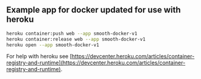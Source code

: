 ## Example app for docker updated for use with heroku

```bash
heroku container:push web --app smooth-docker-v1
heroku container:release web --app smooth-docker-v1
heroku open --app smooth-docker-v1
```

For help with heroku see [https://devcenter.heroku.com/articles/container-registry-and-runtime](https://devcenter.heroku.com/articles/container-registry-and-runtime).
